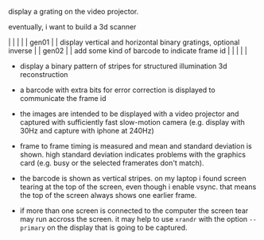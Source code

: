 display a grating on the video projector.

eventually, i want to build a 3d scanner


|       |   |                                                                   |
| gen01 |   | display vertical and horizontal binary gratings, optional inverse |
| gen02 |   | add some kind of barcode to indicate frame id                     |
|       |   |                                                                   |


- display a binary pattern of stripes for structured illumination 3d reconstruction
- a barcode with extra bits for error correction is displayed to communicate the frame id
- the images are intended to be displayed with a video projector and
  captured with sufficiently fast slow-motion camera (e.g. display
  with 30Hz and capture with iphone at 240Hz)
  
- frame to frame timing is measured and mean and standard deviation is
  shown. high standard deviation indicates problems with the graphics
  card (e.g. busy or the selected framerates don't match).
  
- the barcode is shown as vertical stripes. on my laptop i found
  screen tearing at the top of the screen, even though i enable
  vsync. that means the top of the screen always shows one earlier
  frame.

- if more than one screen is connected to the computer the screen tear
  may run accross the screen. it may help to use `xrandr` with the
  option `--primary` on the display that is going to be captured.
